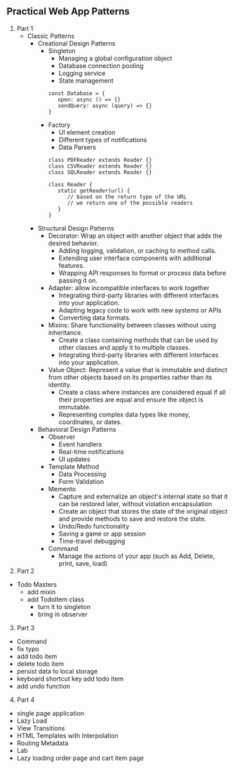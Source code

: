 ## Practical Web App Patterns
1. Part 1
   - Classic Patterns
     - Creational Design Patterns
       - Singleton
         - Managing a global configuration object
         - Database connection pooling
         - Logging service
         - State management
         ```
         const Database = {
            open: async () => {}
            sendQuery: async (query) => {}
         }
         ```
       - Factory
         - UI element creation
         - Different types of notifications
         - Data Parsers
         ```
         class PDFReader extends Reader {}
         class CSVReader extends Reader {}
         class SQLReader extends Reader {}

         class Reader {
            static getReader(url) {
               // based on the return type of the URL
               // we return one of the possible readers
            }
         }
         ```
     - Structural Design Patterns
       - Decorator: Wrap an object with another object that adds the desired behavior.
         - Adding logging, validation, or caching to method calls.
         - Extending user interface components with additional features.
         - Wrapping API responses to format or process data before passing it on.
       - Adapter: allow incompatible interfaces to work together
         - Integrating third-party libraries with different interfaces into your application.
         - Adapting legacy code to work with new systems or APIs
         - Converting data formats.
       - Mixins: Share functionality between classes without using inheritance.
         - Create a class containing methods that can be used by other classes and apply it to multiple classes.
         - Integrating third-party libraries with different interfaces into your application.
       - Value Object: Represent a value that is immutable and distinct from other objects based on its properties rather than its identity.
         - Create a class where instances are considered equal if all their properties are equal and ensure the object is immutable.
         - Representing complex data types like money, coordinates, or dates.
     - Behavioral Design Patterns
       - Observer
         - Event handlers
         - Real-time notifications
         - UI updates
       - Template Method
         - Data Processing
         - Form Validation
       - Memento
         - Capture and externalize an object's internal state so that it can be restored later, without violation encapsulation
         - Create an object that stores the state of the original object and provide methods to save and restore the state.
         - Undo/Redo functionality
         - Saving a game or app session
         - Time-travel debugging
       - Command
         - Manage the actions of your app (such as Add, Delete, print, save, load)
2. Part 2
  - Todo Masters
    - add mixin
    - add TodoItem class
      - turn it to singleton
      - bring in observer
3. Part 3
  - Command
  - fix typo
  - add todo item
  - delete todo item
  - persist data to local storage
  - keyboard shortcut key add todo item
  - add undo function
4. Part 4
  - single page application
  - Lazy Load
  - View Transitions
  - HTML Templates with Interpolation
  - Routing Metadata
  - Lab 
   - Lazy loading order page and cart item page